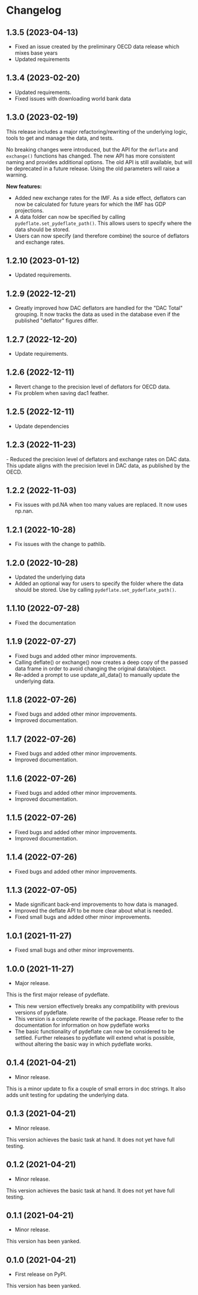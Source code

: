 # Changelog

## 1.3.5 (2023-04-13)
- Fixed an issue created by the preliminary OECD data release which mixes base years
- Updated requirements


## 1.3.4 (2023-02-20)
- Updated requirements.
- Fixed issues with downloading world bank data

## 1.3.0 (2023-02-19)

This release includes a major refactoring/rewriting of the underlying
logic, tools to get and manage the data, and tests.

No breaking changes were introduced, but the API for the `deflate` and `exchange()`
functions has changed. The new API
has more consistent naming and provides additional options. The old API
is still available, but will be deprecated in a future release. Using
the old parameters will raise a warning.

**New features:** 
- Added new exchange rates for the IMF. As a side
effect, deflators can now be calculated for future years for which the
IMF has GDP projections.
-   A data folder can now be specified by calling `pydeflate.set_pydeflate_path()`. This allows
    users to specify where the data should be stored.
-   Users can now specify (and therefore combine) the source of
    deflators and exchange rates.

## 1.2.10 (2023-01-12)

-   Updated requirements.

## 1.2.9 (2022-12-21)

-   Greatly improved how DAC deflators are handled for the "DAC Total"
    grouping. It now tracks the data as used in the database even if the
    published "deflator" figures differ.

## 1.2.7 (2022-12-20)

-   Update requirements.

## 1.2.6 (2022-12-11)

-   Revert change to the precision level of deflators for OECD data.
-   Fix problem when saving dac1 feather.

## 1.2.5 (2022-12-11)

-   Update dependencies

## 1.2.3 (2022-11-23)

\- Reduced the precision level of deflators and exchange rates on DAC
data. This update aligns with the precision level in DAC data, as
published by the OECD.

## 1.2.2 (2022-11-03)

-   Fix issues with <span class="title-ref">pd.NA</span> when too many
    values are replaced. It now uses <span
    class="title-ref">np.nan</span>.

## 1.2.1 (2022-10-28)

-   Fix issues with the change to pathlib.

## 1.2.0 (2022-10-28)

-   Updated the underlying data
-   Added an optional way for users to specify the folder where the data
    should be stored. Use by calling `pydeflate.set_pydeflate_path()`.

## 1.1.10 (2022-07-28)
- Fixed the documentation

## 1.1.9 (2022-07-27)

-   Fixed bugs and added other minor improvements.
-   Calling <span class="title-ref">deflate()</span> or <span
    class="title-ref">exchange()</span> now creates a deep copy of the
    passed data frame in order to avoid changing the original
    data/object.
-   Re-added a prompt to use <span
    class="title-ref">update_all_data()</span> to manually update the
    underlying data.

## 1.1.8 (2022-07-26)

-   Fixed bugs and added other minor improvements.
-   Improved documentation.

## 1.1.7 (2022-07-26)

-   Fixed bugs and added other minor improvements.
-   Improved documentation.

## 1.1.6 (2022-07-26)

-   Fixed bugs and added other minor improvements.
-   Improved documentation.

## 1.1.5 (2022-07-26)

-   Fixed bugs and added other minor improvements.
-   Improved documentation.

## 1.1.4 (2022-07-26)

-   Fixed bugs and added other minor improvements.

## 1.1.3 (2022-07-05)

-   Made significant back-end improvements to how data is managed.
-   Improved the deflate API to be more clear about what is needed.
-   Fixed small bugs and added other minor improvements.

## 1.0.1 (2021-11-27)

-   Fixed small bugs and other minor improvements.

## 1.0.0 (2021-11-27)

-   Major release.

This is the first major release of pydeflate.

-   This new version effectively breaks any compatibility with previous
    versions of pydeflate.
-   This version is a complete rewrite of the package. Please refer to
    the documentation for information on how pydeflate works
-   The basic functionality of pydeflate can now be considered to be
    settled. Further releases to pydeflate will extend what is possible,
    without altering the basic way in which pydeflate works.

## 0.1.4 (2021-04-21)

-   Minor release.

This is a minor update to fix a couple of small errors in doc strings.
It also adds unit testing for updating the underlying data.

## 0.1.3 (2021-04-21)

-   Minor release.

This version achieves the basic task at hand. It does not yet have full
testing.

## 0.1.2 (2021-04-21)

-   Minor release.

This version achieves the basic task at hand. It does not yet have full
testing.

## 0.1.1 (2021-04-21)

-   Minor release.

This version has been yanked.

## 0.1.0 (2021-04-21)

-   First release on PyPI.

This version has been yanked.
